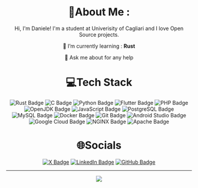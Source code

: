 <div align="center">
  
# 💫About Me :
Hi, I'm Daniele! I'm a student at Univerisity of Cagliari and I love Open Source projects.
  
🌱 I’m currently learning : **Rust**

💬 Ask me about for any help

# 💻Tech Stack
![Rust Badge](https://img.shields.io/badge/Rust-F46623?logo=rust&logoColor=fff&style=for-the-badge)
![C Badge](https://img.shields.io/badge/C-A8B9CC?logo=c&logoColor=fff&style=for-the-badge)
![Python Badge](https://img.shields.io/badge/Python-3776AB?logo=python&logoColor=fff&style=for-the-badge)
![Flutter Badge](https://img.shields.io/badge/Flutter-02569B?logo=flutter&logoColor=fff&style=for-the-badge)
![PHP Badge](https://img.shields.io/badge/PHP-777BB4?logo=php&logoColor=fff&style=for-the-badge)
![OpenJDK Badge](https://img.shields.io/badge/OpenJDK-437291?logo=openjdk&logoColor=fff&style=for-the-badge)
![JavaScript Badge](https://img.shields.io/badge/JavaScript-F7DF1E?logo=javascript&logoColor=000&style=for-the-badge)
![PostgreSQL Badge](https://img.shields.io/badge/PostgreSQL-4169E1?logo=postgresql&logoColor=fff&style=for-the-badge)
![MySQL Badge](https://img.shields.io/badge/MySQL-4479A1?logo=mysql&logoColor=fff&style=for-the-badge)
![Docker Badge](https://img.shields.io/badge/Docker-2496ED?logo=docker&logoColor=fff&style=for-the-badge)
![Git Badge](https://img.shields.io/badge/Git-F05032?logo=git&logoColor=fff&style=for-the-badge)
![Android Studio Badge](https://img.shields.io/badge/Android%20Studio-3DDC84?logo=androidstudio&logoColor=fff&style=for-the-badge)
![Google Cloud Badge](https://img.shields.io/badge/Google%20Cloud-4285F4?logo=googlecloud&logoColor=fff&style=for-the-badge)
![NGINX Badge](https://img.shields.io/badge/NGINX-009639?logo=nginx&logoColor=fff&style=for-the-badge)
![Apache Badge](https://img.shields.io/badge/Apache-D22128?logo=apache&logoColor=fff&style=for-the-badge)

# 🌐Socials
[![X Badge](https://img.shields.io/badge/X-000?logo=x&logoColor=fff&style=for-the-badge)](https://twitter.com/@daniele_pintore)
[![LinkedIn Badge](https://img.shields.io/badge/LinkedIn-0A66C2?logo=linkedin&logoColor=fff&style=for-the-badge)](https://linkedin.com/in/danielepintore)
[![GitHub Badge](https://img.shields.io/badge/GitHub-181717?logo=github&logoColor=fff&style=for-the-badge)](https://github.com/danielepintore)

---

![](https://komarev.com/ghpvc/?username=danielepintore&label=Visitors+Count&color=brightgreen&style=for-the-badge)
</div>
